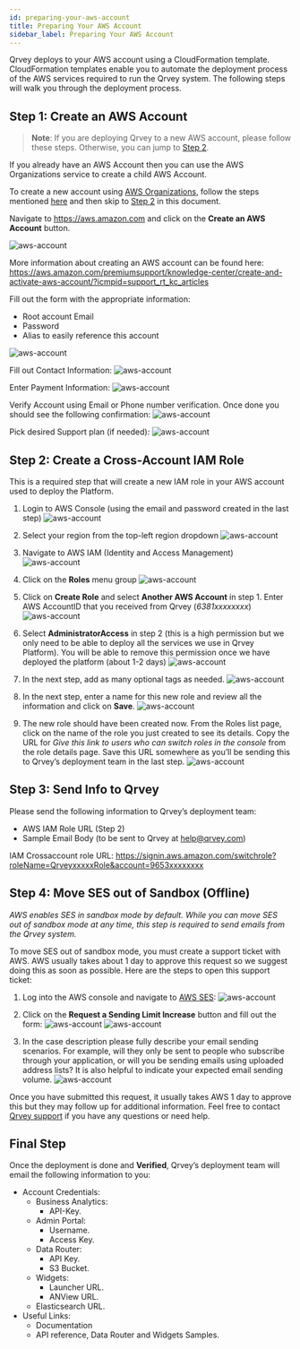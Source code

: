 ```yaml
---
id: preparing-your-aws-account
title: Preparing Your AWS Account
sidebar_label: Preparing Your AWS Account
---
```


<div style={{textAlign: "justify"}}>

Qrvey deploys to your AWS account using a CloudFormation template. CloudFormation templates enable you to automate the deployment process of the AWS services required to run the Qrvey system. The following steps will walk you through the deployment process.

## Step 1: Create an AWS Account

>**Note**: If you are deploying Qrvey to a new AWS account, please follow these steps. Otherwise, you can jump to <a href="#step-2:-create-a-cross-account-iam-role">Step 2</a>.

If you already have an AWS Account then you can use the AWS Organizations service to create a child AWS Account. 

To create a new account using <a href="https://aws.amazon.com/organizations/">AWS Organizations</a>, follow the steps mentioned <a href="https://docs.aws.amazon.com/organizations/latest/userguide/orgs_manage_accounts_create.html">here</a> and then skip to <a href="#step-2:-create-a-cross-account-iam-role">Step 2</a> in this document.

Navigate to https://aws.amazon.com and click on the **Create an AWS Account** button.

![aws-account](https://s3.amazonaws.com/cdn.qrvey.com/documentation_assets/partner-portal/cloud-engineering/deploying-to-aws/preparing-your-AWS-account/preparing_1.png#thumbnail)


More information about creating an AWS account can be found here:
https://aws.amazon.com/premiumsupport/knowledge-center/create-and-activate-aws-account/?icmpid=support_rt_kc_articles

Fill out the form with the appropriate information:
* Root account Email
* Password
* Alias to easily reference this account

![aws-account](https://s3.amazonaws.com/cdn.qrvey.com/documentation_assets/partner-portal/cloud-engineering/deploying-to-aws/preparing-your-AWS-account/preparing_2.png#thumbnail)

Fill out Contact Information:
![aws-account](https://s3.amazonaws.com/cdn.qrvey.com/documentation_assets/partner-portal/cloud-engineering/deploying-to-aws/preparing-your-AWS-account/preparing_3.png#thumbnail-60)

Enter Payment Information:
![aws-account](https://s3.amazonaws.com/cdn.qrvey.com/documentation_assets/partner-portal/cloud-engineering/deploying-to-aws/preparing-your-AWS-account/preparing_4.png#thumbnail-60)

Verify Account using Email or Phone number verification. Once done you should see the following confirmation:
![aws-account](https://s3.amazonaws.com/cdn.qrvey.com/documentation_assets/partner-portal/cloud-engineering/deploying-to-aws/preparing-your-AWS-account/preparing_5.png#thumbnail-60)


Pick desired Support plan (if needed):
![aws-account](https://s3.amazonaws.com/cdn.qrvey.com/documentation_assets/partner-portal/cloud-engineering/deploying-to-aws/preparing-your-AWS-account/preparing_6.png#thumbnail)

## Step 2: Create a Cross-Account IAM Role
This is a required step that will create a new IAM role in your AWS account used to deploy the Platform.

1. Login to AWS Console (using the email and password created in the last step)
![aws-account](https://s3.amazonaws.com/cdn.qrvey.com/documentation_assets/partner-portal/cloud-engineering/deploying-to-aws/preparing-your-AWS-account/preparing_7.png#thumbnail)

2. Select your region from the top-left region dropdown
![aws-account](https://s3.amazonaws.com/cdn.qrvey.com/documentation_assets/partner-portal/cloud-engineering/deploying-to-aws/preparing-your-AWS-account/preparing_8.png#thumbnail-60)

3. Navigate to AWS IAM (Identity and Access Management)
![aws-account](https://s3.amazonaws.com/cdn.qrvey.com/documentation_assets/partner-portal/cloud-engineering/deploying-to-aws/preparing-your-AWS-account/preparing_9.png#thumbnail)

4. Click on the **Roles** menu group
![aws-account](https://s3.amazonaws.com/cdn.qrvey.com/documentation_assets/partner-portal/cloud-engineering/deploying-to-aws/preparing-your-AWS-account/preparing_10.png#thumbnail-60)

5. Click on **Create Role** and select **Another AWS Account** in step 1. Enter AWS AccountID that you received from Qrvey (*6381xxxxxxxx*)
![aws-account](https://s3.amazonaws.com/cdn.qrvey.com/documentation_assets/partner-portal/cloud-engineering/deploying-to-aws/preparing-your-AWS-account/preparing_11.png#thumbnail)

6. Select **AdministratorAccess** in step 2 (this is a high permission but we only need to be able to deploy all the services we use in Qrvey Platform). You will be able to remove this permission once we have deployed the platform (about 1-2 days)
![aws-account](https://s3.amazonaws.com/cdn.qrvey.com/documentation_assets/partner-portal/cloud-engineering/deploying-to-aws/preparing-your-AWS-account/preparing_12.png#thumbnail)

7. In the next step, add as many optional tags as needed.
![aws-account](https://s3.amazonaws.com/cdn.qrvey.com/documentation_assets/partner-portal/cloud-engineering/deploying-to-aws/preparing-your-AWS-account/preparing_13.png#thumbnail)

8. In the next step, enter a name for this new role and review all the information and click on **Save**.
![aws-account](https://s3.amazonaws.com/cdn.qrvey.com/documentation_assets/partner-portal/cloud-engineering/deploying-to-aws/preparing-your-AWS-account/preparing_14.png#thumbnail)

9. The new role should have been created now. From the Roles list page, click on the name of the role you just created to see its details. Copy the URL for *Give this link to users who can switch roles in the console* from the role details page. Save this URL somewhere as you’ll be sending this to Qrvey’s deployment team in the last step.
![aws-account](https://s3.amazonaws.com/cdn.qrvey.com/documentation_assets/partner-portal/cloud-engineering/deploying-to-aws/preparing-your-AWS-account/preparing_15.png#thumbnail)

## Step 3: Send Info to Qrvey
Please send the following information to Qrvey’s deployment team:
* AWS IAM Role URL (Step 2)
* Sample Email Body (to be sent to Qrvey at help@qrvey.com)

IAM Crossaccount role URL: https://signin.aws.amazon.com/switchrole?roleName=QrveyxxxxxRole&account=9653xxxxxxxx

## Step 4: Move SES out of Sandbox (Offline)
*AWS enables SES in sandbox mode by default. While you can move SES out of sandbox mode at any time, this step is required to send emails from the Qrvey system.* 

To move SES out of sandbox mode, you must create a support ticket with AWS. AWS usually takes about 1 day to approve this request so we suggest doing this as soon as possible. Here are the steps to open this support ticket: 
1. Log into the AWS console and navigate to <a href="http://aws.amazon.com/ses">AWS SES</a>:
![aws-account](https://s3.amazonaws.com/cdn.qrvey.com/documentation_assets/partner-portal/cloud-engineering/deploying-to-aws/preparing-your-AWS-account/preparing_16.png#thumbnail)

2. Click on the **Request a Sending Limit Increase** button and fill out the form:
![aws-account](https://s3.amazonaws.com/cdn.qrvey.com/documentation_assets/partner-portal/cloud-engineering/deploying-to-aws/preparing-your-AWS-account/preparing_17.png#thumbnail)
![aws-account](https://s3.amazonaws.com/cdn.qrvey.com/documentation_assets/partner-portal/cloud-engineering/deploying-to-aws/preparing-your-AWS-account/preparing_18.png#thumbnail)

3. In the case description please fully describe your email sending scenarios. For example, will they only be sent to people who subscribe through your application, or will you be sending emails using uploaded address lists? It is also helpful to indicate your expected email sending volume.
![aws-account](https://s3.amazonaws.com/cdn.qrvey.com/documentation_assets/partner-portal/cloud-engineering/deploying-to-aws/preparing-your-AWS-account/preparing_19.png#thumbnail)

Once you have submitted this request, it usually takes AWS 1 day to approve this but they may follow up for additional information. Feel free to contact <a href="help@qrvey.com">Qrvey support</a> if you have any questions or need help.

## Final Step
Once the deployment is done and **Verified**, Qrvey’s deployment team will email the following information to you:
* Account Credentials:
  * Business Analytics:
    * API-Key.
  * Admin Portal:
    * Username.
    * Access Key.
  * Data Router:
    * API Key.
    * S3 Bucket.
  * Widgets:
    * Launcher URL.
    * ANView URL.
  * Elasticsearch URL.
* Useful Links:
  * Documentation
  * API reference, Data Router and Widgets Samples.

</div>